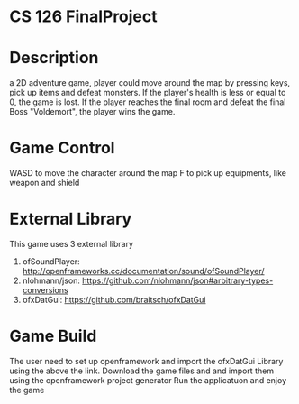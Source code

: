 # CS 126 FinalProject

# Description
a 2D adventure game, player could move around the map by pressing keys, pick up items and defeat monsters.
If the player's health is less or equal to 0, the game is lost.
If the player reaches the final room and defeat the final Boss "Voldemort", the player wins the game.

# Game Control
WASD to move the character around the map
F to pick up equipments, like weapon and shield

# External Library
This game uses 3 external library
1. ofSoundPlayer: http://openframeworks.cc/documentation/sound/ofSoundPlayer/
2. nlohmann/json: https://github.com/nlohmann/json#arbitrary-types-conversions
3. ofxDatGui: https://github.com/braitsch/ofxDatGui

# Game Build
The user need to set up openframework and import the ofxDatGui Library using the above the link.
Download the game files and and import them using the openframework project generator
Run the applicatuon and enjoy the game
